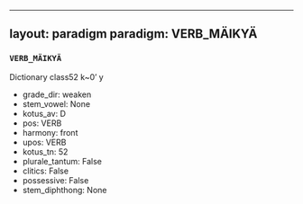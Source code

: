 
---
layout: paradigm
paradigm: VERB_MÄIKYÄ
---
### ` VERB_MÄIKYÄ `

Dictionary class52 k~0’ y
* grade_dir: weaken
* stem_vowel: None
* kotus_av: D
* pos: VERB
* harmony: front
* upos: VERB
* kotus_tn: 52
* plurale_tantum: False
* clitics: False
* possessive: False
* stem_diphthong: None
